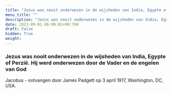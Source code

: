 ```yaml
---
title: "Jezus was nooit onderwezen in de wijsheden van India, Egypte of Perzië. Hij werd onderwezen door de Vader en de engelen van God"
menu_title: ""
description: "Jezus was nooit onderwezen in de wijsheden van India, Egypte of Perzië. Hij werd onderwezen door de Vader en de engelen van God"
date: 2023-09-01 06:00:01+00:768
draft: False
hidden: True
weight:
---
```

### Jezus was nooit onderwezen in de wijsheden van India, Egypte of Perzië. Hij werd onderwezen door de Vader en de engelen van God

Jacobus - ontvangen door James Padgett op 3 april 1917, Washington, DC, USA.
